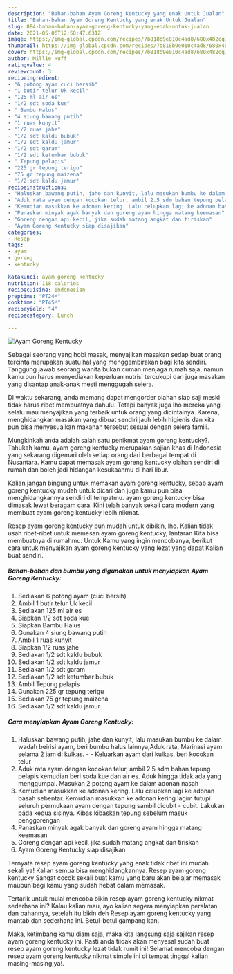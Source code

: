 ```yaml
---
description: "Bahan-bahan Ayam Goreng Kentucky yang enak Untuk Jualan"
title: "Bahan-bahan Ayam Goreng Kentucky yang enak Untuk Jualan"
slug: 884-bahan-bahan-ayam-goreng-kentucky-yang-enak-untuk-jualan
date: 2021-05-06T12:58:47.631Z
image: https://img-global.cpcdn.com/recipes/7b818b9e010c4ad8/680x482cq70/ayam-goreng-kentucky-foto-resep-utama.jpg
thumbnail: https://img-global.cpcdn.com/recipes/7b818b9e010c4ad8/680x482cq70/ayam-goreng-kentucky-foto-resep-utama.jpg
cover: https://img-global.cpcdn.com/recipes/7b818b9e010c4ad8/680x482cq70/ayam-goreng-kentucky-foto-resep-utama.jpg
author: Millie Huff
ratingvalue: 4
reviewcount: 3
recipeingredient:
- "6 potong ayam cuci bersih"
- "1 butir telur Uk kecil"
- "125 ml air es"
- "1/2 sdt soda kue"
- " Bambu Halus"
- "4 siung bawang putih"
- "1 ruas kunyit"
- "1/2 ruas jahe"
- "1/2 sdt kaldu bubuk"
- "1/2 sdt kaldu jamur"
- "1/2 sdt garam"
- "1/2 sdt ketumbar bubuk"
- " Tepung pelapis"
- "225 gr tepung terigu"
- "75 gr tepung maizena"
- "1/2 sdt kaldu jamur"
recipeinstructions:
- "Haluskan bawang putih, jahe dan kunyit, lalu masukan bumbu ke dalam wadah beirisi ayam, beri bumbu halus lainnya,Aduk rata, Marinasi ayam selama 2 jam di kulkas.   Keluarkan ayam dari kulkas, beri kocokan telur"
- "Aduk rata ayam dengan kocokan telur, ambil 2.5 sdm bahan tepung pelapis kemudian beri soda kue dan air es. Aduk hingga tidak ada yang menggumpal. Masukan 2 potong ayam ke dalam adonan nasah"
- "Kemudian masukkan ke adonan kering. Lalu celupkan lagi ke adonan basah sebentar. Kemudian masukkan ke adonan kering lagim tutupi seluruh permukaan ayam dengan tepung sambil dicubit - cubit. Lakukan pada kedua sisinya. Kibas kibaskan tepung sebelum masuk penggorengan"
- "Panaskan minyak agak banyak dan goreng ayam hingga matang keemasan"
- "Goreng dengan api kecil, jika sudah matang angkat dan tiriskan"
- "Ayam Goreng Kentucky siap disajikan"
categories:
- Resep
tags:
- ayam
- goreng
- kentucky

katakunci: ayam goreng kentucky 
nutrition: 118 calories
recipecuisine: Indonesian
preptime: "PT24M"
cooktime: "PT45M"
recipeyield: "4"
recipecategory: Lunch

---
```



![Ayam Goreng Kentucky](https://img-global.cpcdn.com/recipes/7b818b9e010c4ad8/680x482cq70/ayam-goreng-kentucky-foto-resep-utama.jpg)

Sebagai seorang yang hobi masak, menyajikan masakan sedap buat orang tercinta merupakan suatu hal yang menggembirakan bagi kita sendiri. Tanggung jawab seorang  wanita bukan cuman menjaga rumah saja, namun kamu pun harus menyediakan keperluan nutrisi tercukupi dan juga masakan yang disantap anak-anak mesti menggugah selera.

Di waktu  sekarang, anda memang dapat mengorder olahan siap saji meski tidak harus ribet membuatnya dahulu. Tetapi banyak juga lho mereka yang selalu mau menyajikan yang terbaik untuk orang yang dicintainya. Karena, menghidangkan masakan yang dibuat sendiri jauh lebih higienis dan kita pun bisa menyesuaikan makanan tersebut sesuai dengan selera famili. 



Mungkinkah anda adalah salah satu penikmat ayam goreng kentucky?. Tahukah kamu, ayam goreng kentucky merupakan sajian khas di Indonesia yang sekarang digemari oleh setiap orang dari berbagai tempat di Nusantara. Kamu dapat memasak ayam goreng kentucky olahan sendiri di rumah dan boleh jadi hidangan kesukaanmu di hari libur.

Kalian jangan bingung untuk memakan ayam goreng kentucky, sebab ayam goreng kentucky mudah untuk dicari dan juga kamu pun bisa menghidangkannya sendiri di tempatmu. ayam goreng kentucky bisa dimasak lewat beragam cara. Kini telah banyak sekali cara modern yang membuat ayam goreng kentucky lebih nikmat.

Resep ayam goreng kentucky pun mudah untuk dibikin, lho. Kalian tidak usah ribet-ribet untuk memesan ayam goreng kentucky, lantaran Kita bisa membuatnya di rumahmu. Untuk Kamu yang ingin mencobanya, berikut cara untuk menyajikan ayam goreng kentucky yang lezat yang dapat Kalian buat sendiri.

<!--inarticleads1-->

##### Bahan-bahan dan bumbu yang digunakan untuk menyiapkan Ayam Goreng Kentucky:

1. Sediakan 6 potong ayam (cuci bersih)
1. Ambil 1 butir telur Uk kecil
1. Sediakan 125 ml air es
1. Siapkan 1/2 sdt soda kue
1. Siapkan  Bambu Halus
1. Gunakan 4 siung bawang putih
1. Ambil 1 ruas kunyit
1. Siapkan 1/2 ruas jahe
1. Sediakan 1/2 sdt kaldu bubuk
1. Sediakan 1/2 sdt kaldu jamur
1. Sediakan 1/2 sdt garam
1. Sediakan 1/2 sdt ketumbar bubuk
1. Ambil  Tepung pelapis
1. Gunakan 225 gr tepung terigu
1. Sediakan 75 gr tepung maizena
1. Sediakan 1/2 sdt kaldu jamur




<!--inarticleads2-->

##### Cara menyiapkan Ayam Goreng Kentucky:

1. Haluskan bawang putih, jahe dan kunyit, lalu masukan bumbu ke dalam wadah beirisi ayam, beri bumbu halus lainnya,Aduk rata, Marinasi ayam selama 2 jam di kulkas.  -  - Keluarkan ayam dari kulkas, beri kocokan telur
1. Aduk rata ayam dengan kocokan telur, ambil 2.5 sdm bahan tepung pelapis kemudian beri soda kue dan air es. Aduk hingga tidak ada yang menggumpal. Masukan 2 potong ayam ke dalam adonan nasah
1. Kemudian masukkan ke adonan kering. Lalu celupkan lagi ke adonan basah sebentar. Kemudian masukkan ke adonan kering lagim tutupi seluruh permukaan ayam dengan tepung sambil dicubit - cubit. Lakukan pada kedua sisinya. Kibas kibaskan tepung sebelum masuk penggorengan
1. Panaskan minyak agak banyak dan goreng ayam hingga matang keemasan
1. Goreng dengan api kecil, jika sudah matang angkat dan tiriskan
1. Ayam Goreng Kentucky siap disajikan




Ternyata resep ayam goreng kentucky yang enak tidak ribet ini mudah sekali ya! Kalian semua bisa menghidangkannya. Resep ayam goreng kentucky Sangat cocok sekali buat kamu yang baru akan belajar memasak maupun bagi kamu yang sudah hebat dalam memasak.

Tertarik untuk mulai mencoba bikin resep ayam goreng kentucky nikmat sederhana ini? Kalau kalian mau, ayo kalian segera menyiapkan peralatan dan bahannya, setelah itu bikin deh Resep ayam goreng kentucky yang mantab dan sederhana ini. Betul-betul gampang kan. 

Maka, ketimbang kamu diam saja, maka kita langsung saja sajikan resep ayam goreng kentucky ini. Pasti anda tiidak akan menyesal sudah buat resep ayam goreng kentucky lezat tidak rumit ini! Selamat mencoba dengan resep ayam goreng kentucky nikmat simple ini di tempat tinggal kalian masing-masing,ya!.


